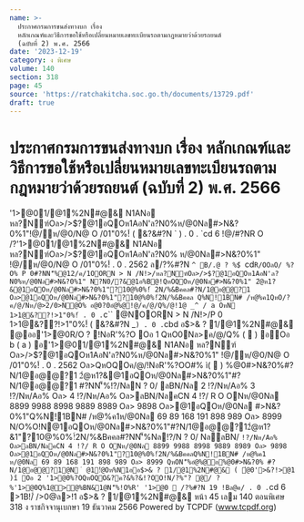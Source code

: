 ```yaml
---
name: >-
  ประกาศกรมการขนส่งทางบก เรื่อง
  หลักเกณฑ์และวิธีการขอใช้หรือเปลี่ยนหมายเลขทะเบียนรถตามกฎหมายว่าด้วยรถยนต์
  (ฉบับที่ 2) พ.ศ. 2566
date: '2023-12-19'
category: ง พิเศษ
volume: 140
section: 318
page: 45
source: 'https://ratchakitcha.soc.go.th/documents/13729.pdf'
draft: true
---
```


# ประกาศกรมการขนส่งทางบก เรื่อง หลักเกณฑ์และวิธีการขอใช้หรือเปลี่ยนหมายเลขทะเบียนรถตามกฎหมายว่าด้วยรถยนต์ (ฉบับที่ 2) พ.ศ. 2566

'1>@01/@1%2N#@& N1ANอ หล?Nฑ์Oล>/>$?@1อQOห1AอN'ล?N0%ห/@0Nล#>N&?0%1"!@/ห/@0/N@ O /01"0%!์ ( &?&#?N ` ) . 0 . `cd 6 !@/#?NR O /?'1>@01/@1%2N#@& N1ANอ หล?Nฑ์Oล>/>$?@1อQOห1AอN'ล?N0% ห/@0Nล#>N&?0%1" !@/ห/@0/N@ O /01"0%!์ . 0 . 2562 ล/?%#?N `^ B/.@ ? %$์ `cd` R/OOลO/ %?O% P 0#?NN'็%@12/ค/1OORN > N /N!>/หล?Nฑ์Oล>/>$?@1อQOห1AอN'ล?N0%ห/@0Nล#>N&?0%1" N?N0/?&@1อ%B@!QหOQOห/@0Nล#>N&?0%1" 2ํ@ห1?&@1อQOห/@0Nล#>N&?0%1"?10@%0%!์ 2N/%&Bคคล#?N/1@อ@@?1 Oล>@1อQOห/@0Nล#>N&?0%1"?10@%0%!์2N/%&Bคคล Q%N!1BN# /ห@%ค1QหO/?ค/@/Nห/@>2/0>N@O% อ@0?0อํ@%@!@/ค/@/Q%/@!1@ _^ / a OหN 1>1@&??!>1"0%!์ . 0 . `c`` @NOORN > N /N!>/P 0 1>1@&??!>1"0%!์ ( &?&#?N _` ) . 0 . `cbd อ$>& ? 1/@1%2N#@& @ออ'1>@0R/O ? !NอR'%?O Oอ 1 QหO0Nล>ค/@/Q% (  ) อOอ b ( a ) อ'1>@01/@1%2N#@& N1ANอ หล?Nฑ์ Oล>/>$?@1อQOห1AอN'ล?N0%ห/@0Nล#>N&?0%1" !@/ห/@0/N@ O /01"0%!์ . 0 . 2562 Oล>QหOQOค/@/!NอR'%?OO#% ì(  ) %@0#>N&?0%#?N/1@อ@@?1 2ํ@ห1?&@1อQOห/@0Nล#>N&?0%1"#?N/1@อ@@?1 #?NN'็%!?/NลN ? 0/ ลBN/Nล 2 !?/Nห/Aอ% 3 !?/Nห/Aอ% Oล> 4 !?/Nห/Aอ% Oล>ลBN/NลคCN 4 !?/ R O ONห/@0Nล 8899 9988 8998 9889 8989 Oล> 9898 Oล>@1อQOห/@0Nล #>N&?0%1"Q%N!1BN# /ห@%ค1ห/@0Nล 69 89 168 191 898 989 Oล> 8999 N/O%O!N@1อQOห/@0Nล#>N&?0%1"#?N/1@อ@@?12ํ@ห1?&1"?10@%0%!์2N/%&Bคคล#?NN'็%Nล!?/N ? 0/ NลลBN/ ` !?/Nห/Aอ% Oล>ลBN/NลคCN 4 !?/ R O ONห/@0Nล 8899 9988 8998 9889 8989 Oล> 9898 Oล>@1อQOห/@0Nล#>N&?0%1"?10@%0%!์2N/%&BคคลQ%N!1BN# /ห@%ค1 ห/@0Nล 69 89 168 191 898 989 Oล> 8999 QหON'็%อํ@%@อ%@0#>N&?0% #?N/1@อ@@?1@N ํ @1!ํ@Oห%N1ออ$>& ? 1/@1%2N#@& ( ่@0'>&?!>@1 )î Oอ 2 '1>@0%?OQหOQO&?ค?&%?&!?OO!N/?%"? @/ ? %'1>@0Q%1@>@%BN&1@N'็%!O%R' '1>@0  /?%#?N 19 !Bล@ค/ . 0 . `cd 6 >1B!/์ />0@ล>!1 อ$>& ? 1/@1%2N#@& หน้า 45 เลม 140 ตอนพิเศษ 318 ง ราชกิจจานุเบกษา 19 ธันวาคม 2566 Powered by TCPDF (www.tcpdf.org)

